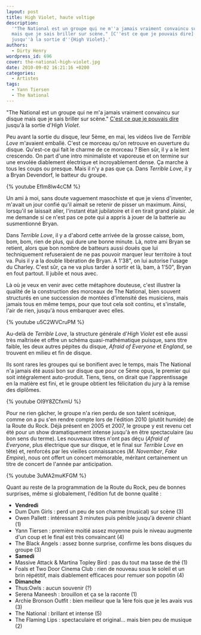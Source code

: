 ```yaml
---
layout: post
title: High Violet, haute voltige
description:
  '"The National est un groupe qui ne m''a jamais vraiment convaincu sur disque
  mais que je sais briller sur scène." [C''est ce que je pouvais dire](581)
  jusqu''à la sortie d''{High Violet}.'
authors:
  - Dirty Henry
wordpress_id: 696
cover: the-national-high-violet.jpg
date: 2010-09-02 16:21:16 +0200
categories:
  - Artistes
tags:
  - Yann Tiersen
  - The National
---
```


"The National est un groupe qui ne m'a jamais vraiment convaincu sur disque mais
que je sais briller sur scène." [C'est ce que je pouvais dire](581) jusqu'à la
sortie d'_High Violet_.

Peu avant la sortie du disque, leur 5ème, en mai, les vidéos live de _Terrible
Love_ m'avaient emballé. C'est ce morceau qu'on retrouve en ouverture du disque.
Qu'est-ce qui fait le charme de ce morceau ? Bien sûr, il y a le lent crescendo.
On part d'une intro minimaliste et vaporeuse et on termine sur une envolée
diablement électrique et incroyablement dense. Ça marche à tous les coups ou
presque. Mais il n'y a pas que ça. Dans _Terrible Love_, il y a Bryan Devendorf,
le batteur du groupe.

{% youtube EfIm8lw4cCM %}

Un ami à moi, sans doute vaguement masochiste et que je viens d'inventer,
m'avait un jour confié qu'il aimait se retenir de pisser un maximum. Ainsi,
lorsqu'il se laissait aller, l'instant était jubilatoire et il en tirait grand
plaisir. Je me demande si ce n'est pas ce pote qui a appris à jouer de la
batterie au susmentionné Bryan.

Dans _Terrible Love_, il y a d'abord cette arrivée de la grosse caisse, bom,
bom, bom, rien de plus, qui dure une bonne minute. Là, notre ami Bryan se
retient, alors que bon nombre de batteurs aussi doués que lui techniquement
refuseraient de ne pas pouvoir marquer leur territoire à tout va. Puis il y a la
double libération de Bryan. A 1'38", on lui autorise l'usage du Charley. C'est
sûr, ça ne va plus tarder à sortir et là, bam, à 1'50", Bryan en fout partout.
Il jubile et nous avec.

Là où je veux en venir avec cette métaphore douteuse, c'est illustrer la qualité
de la construction des morceaux de The National, bien souvent structurés en une
succession de montées d'intensité des musiciens, mais jamais tous en même temps,
pour que tout cela soit continu, et s'installe, l'air de rien, jusqu'à nous
embarquer avec elles.

{% youtube u5C2WVCruPM %}

Au-delà de _Terrible Love_, la structure générale d'_High Violet_ est elle aussi
très maîtrisée et offre un schéma quasi-mathématique puisque, sans titre faible,
les deux autres pépites du disque, _Afraid of Everyone_ et _England_, se
trouvent en milieu et fin de disque.

Ils sont rares les groupes qui se bonifient avec le temps, mais The National n'a
jamais été aussi bon sur disque que pour ce 5ème opus, le premier qui soit
intégralement auto-produit. Tiens, tiens, on dirait que l'apprentissage en la
matière est fini, et le groupe obtient les félicitation du jury à la remise des
diplômes.

{% youtube OI9Y8ZCfxmU %}

Pour ne rien gâcher, le groupe n'a rien perdu de son talent scénique, comme on a
pu s'en rendre compte lors de l'édition 2010 (plutôt humide) de la Route du
Rock. Déjà présent en 2005 et 2007, le groupe y est revenu cet été pour un show
dramatiquement intense jusqu'à en être spectaculaire (au bon sens du terme). Les
nouveaux titres n'ont pas déçu (_Afraid of Everyone_, plus électrique que sur
disque, et le final sur _Terrible Love_ en tête) et, renforcés par les vieilles
connaissances (_M. November_, _Fake Empire_), nous ont offert un concert
mémorable, méritant certainement un titre de concert de l'année par
anticipation.

{% youtube 3uMA2muKFGM %}

Quant au reste de la programmation de la Route du Rock, peu de bonnes surprises,
même si globalement, l'édition fut de bonne qualité :

- **Vendredi**
- Dum Dum Girls : perd un peu de son charme (musical) sur scène (3)
- Owen Pallett : intéressant 3 minutes puis pénible jusqu'à devenir chiant (1)
- Yann Tiersen : première moitié assez moyenne puis le niveau augmente d'un coup
  et le final est très convaincant (4)
- The Black Angels : assez bonne surprise, confirme les bons disques du groupe
  (3)
- **Samedi**
- Massive Attack & Martina Topley Bird : pas du tout ma tasse de thé (1)
- Foals et Two Door Cinema Club : rien de nouveau sous le soleil et un brin
  répétitif, mais diablement efficaces pour remuer son popotin (4)
- **Dimanche**
- Thus:Owls : aucun souvenir (?)
- Serena Maneesh : brouillon et ça se la raconte (1)
- Archie Bronson Outfit : bien meilleur que la 1ère fois que je les avais vus
  (3)
- The National : brillant et intense (5)
- The Flaming Lips : spectaculaire et original… mais bien peu de musique (2)
